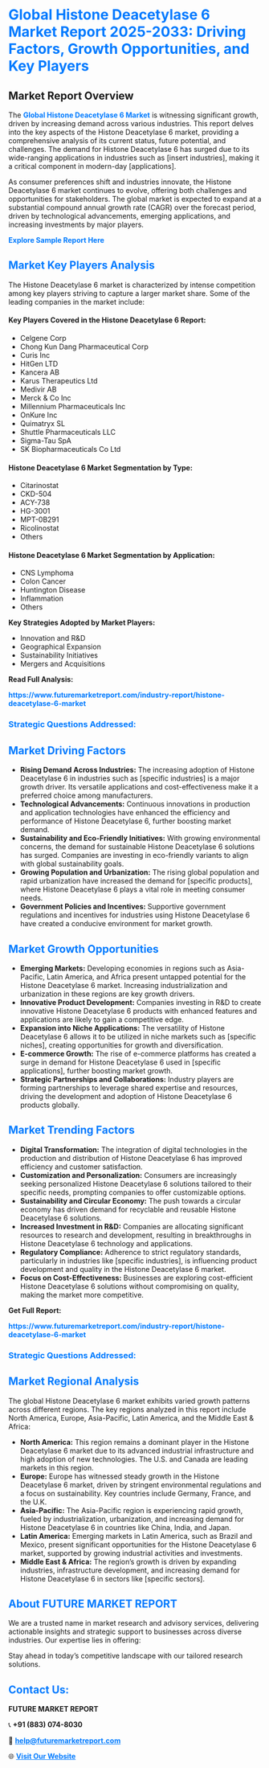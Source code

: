 <h1 style="color: #007BFF;">Global Histone Deacetylase 6 Market Report 2025-2033: Driving Factors, Growth Opportunities, and Key Players</h1>

<section id="overview">
<h2>Market Report Overview</h2>
<p>The <a href="https://www.futuremarketreport.com/industry-report/histone-deacetylase-6-market" style="color: #007BFF; text-decoration: none;"><strong>Global Histone Deacetylase 6 Market</strong></a> is witnessing significant growth, driven by increasing demand across various industries. This report delves into the key aspects of the Histone Deacetylase 6 market, providing a comprehensive analysis of its current status, future potential, and challenges. The demand for Histone Deacetylase 6 has surged due to its wide-ranging applications in industries such as [insert industries], making it a critical component in modern-day [applications].</p>
<p>As consumer preferences shift and industries innovate, the Histone Deacetylase 6 market continues to evolve, offering both challenges and opportunities for stakeholders. The global market is expected to expand at a substantial compound annual growth rate (CAGR) over the forecast period, driven by technological advancements, emerging applications, and increasing investments by major players.</p>
</section>

<section id="overview">
<p><a href="https://www.futuremarketreport.com/request-sample/reportId=53283" style="color: #007BFF; text-decoration: none;"><strong>Explore Sample Report Here</strong></a></p>
</section>

<section id="key-players">
<h2 style="color: #007BFF;">Market Key Players Analysis</h2>
<p>The Histone Deacetylase 6 market is characterized by intense competition among key players striving to capture a larger market share. Some of the leading companies in the market include:</p>
<h4>Key Players Covered in the Histone Deacetylase 6 Report:</h4>
<ul><li>Celgene Corp</li><li>Chong Kun Dang Pharmaceutical Corp</li><li>Curis Inc</li><li>HitGen LTD</li><li>Kancera AB</li><li>Karus Therapeutics Ltd</li><li>Medivir AB</li><li>Merck &amp; Co Inc</li><li>Millennium Pharmaceuticals Inc</li><li>OnKure Inc</li><li>Quimatryx SL</li><li>Shuttle Pharmaceuticals LLC</li><li>Sigma-Tau SpA</li><li>SK Biopharmaceuticals Co Ltd</li></ul>
<h4>Histone Deacetylase 6 Market Segmentation by Type:</h4>
<ul><li>Citarinostat</li><li>CKD-504</li><li>ACY-738</li><li>HG-3001</li><li>MPT-0B291</li><li>Ricolinostat</li><li>Others</li></ul>

<h4>Histone Deacetylase 6 Market Segmentation by Application:</h4>
<ul><li>CNS Lymphoma</li><li>Colon Cancer</li><li>Huntington Disease</li><li>Inflammation</li><li>Others</li></ul>
<p><strong>Key Strategies Adopted by Market Players:</strong></p>
<ul>
<li>Innovation and R&D</li>
<li>Geographical Expansion</li>
<li>Sustainability Initiatives</li>
<li>Mergers and Acquisitions</li>
</ul>
</section>

<section>
<p><strong>Read Full Analysis: </strong></p><a href="https://www.futuremarketreport.com/industry-report/histone-deacetylase-6-market" style="color: #007BFF; text-decoration: none;"><strong>https://www.futuremarketreport.com/industry-report/histone-deacetylase-6-market</strong></a>
<h3 style="color: #007BFF;">Strategic Questions Addressed:</h3>
</section>

<section id="driving-factors">
<h2 style="color: #007BFF;">Market Driving Factors</h2>
<ul>
<li><strong>Rising Demand Across Industries:</strong> The increasing adoption of Histone Deacetylase 6 in industries such as [specific industries] is a major growth driver. Its versatile applications and cost-effectiveness make it a preferred choice among manufacturers.</li>
<li><strong>Technological Advancements:</strong> Continuous innovations in production and application technologies have enhanced the efficiency and performance of Histone Deacetylase 6, further boosting market demand.</li>
<li><strong>Sustainability and Eco-Friendly Initiatives:</strong> With growing environmental concerns, the demand for sustainable Histone Deacetylase 6 solutions has surged. Companies are investing in eco-friendly variants to align with global sustainability goals.</li>
<li><strong>Growing Population and Urbanization:</strong> The rising global population and rapid urbanization have increased the demand for [specific products], where Histone Deacetylase 6 plays a vital role in meeting consumer needs.</li>
<li><strong>Government Policies and Incentives:</strong> Supportive government regulations and incentives for industries using Histone Deacetylase 6 have created a conducive environment for market growth.</li>
</ul>
</section>

<section id="growth-opportunities">
<h2 style="color: #007BFF;">Market Growth Opportunities</h2>
<ul>
<li><strong>Emerging Markets:</strong> Developing economies in regions such as Asia-Pacific, Latin America, and Africa present untapped potential for the Histone Deacetylase 6 market. Increasing industrialization and urbanization in these regions are key growth drivers.</li>
<li><strong>Innovative Product Development:</strong> Companies investing in R&D to create innovative Histone Deacetylase 6 products with enhanced features and applications are likely to gain a competitive edge.</li>
<li><strong>Expansion into Niche Applications:</strong> The versatility of Histone Deacetylase 6 allows it to be utilized in niche markets such as [specific niches], creating opportunities for growth and diversification.</li>
<li><strong>E-commerce Growth:</strong> The rise of e-commerce platforms has created a surge in demand for Histone Deacetylase 6 used in [specific applications], further boosting market growth.</li>
<li><strong>Strategic Partnerships and Collaborations:</strong> Industry players are forming partnerships to leverage shared expertise and resources, driving the development and adoption of Histone Deacetylase 6 products globally.</li>
</ul>
</section>

<section id="trending-factors">
<h2 style="color: #007BFF;">Market Trending Factors</h2>
<ul>
<li><strong>Digital Transformation:</strong> The integration of digital technologies in the production and distribution of Histone Deacetylase 6 has improved efficiency and customer satisfaction.</li>
<li><strong>Customization and Personalization:</strong> Consumers are increasingly seeking personalized Histone Deacetylase 6 solutions tailored to their specific needs, prompting companies to offer customizable options.</li>
<li><strong>Sustainability and Circular Economy:</strong> The push towards a circular economy has driven demand for recyclable and reusable Histone Deacetylase 6 solutions.</li>
<li><strong>Increased Investment in R&D:</strong> Companies are allocating significant resources to research and development, resulting in breakthroughs in Histone Deacetylase 6 technology and applications.</li>
<li><strong>Regulatory Compliance:</strong> Adherence to strict regulatory standards, particularly in industries like [specific industries], is influencing product development and quality in the Histone Deacetylase 6 market.</li>
<li><strong>Focus on Cost-Effectiveness:</strong> Businesses are exploring cost-efficient Histone Deacetylase 6 solutions without compromising on quality, making the market more competitive.</li>
</ul>
</section>

<section>
<p><strong>Get Full Report: </strong></p><a href="https://www.futuremarketreport.com/industry-report/histone-deacetylase-6-market" style="color: #007BFF; text-decoration: none;"><strong>https://www.futuremarketreport.com/industry-report/histone-deacetylase-6-market</strong></a>
<h3 style="color: #007BFF;">Strategic Questions Addressed:</h3>
</section>


<section id="regional-analysis">
<h2 style="color: #007BFF;">Market Regional Analysis</h2>
<p>The global Histone Deacetylase 6 market exhibits varied growth patterns across different regions. The key regions analyzed in this report include North America, Europe, Asia-Pacific, Latin America, and the Middle East & Africa:</p>
<ul>
<li><strong>North America:</strong> This region remains a dominant player in the Histone Deacetylase 6 market due to its advanced industrial infrastructure and high adoption of new technologies. The U.S. and Canada are leading markets in this region.</li>
<li><strong>Europe:</strong> Europe has witnessed steady growth in the Histone Deacetylase 6 market, driven by stringent environmental regulations and a focus on sustainability. Key countries include Germany, France, and the U.K.</li>
<li><strong>Asia-Pacific:</strong> The Asia-Pacific region is experiencing rapid growth, fueled by industrialization, urbanization, and increasing demand for Histone Deacetylase 6 in countries like China, India, and Japan.</li>
<li><strong>Latin America:</strong> Emerging markets in Latin America, such as Brazil and Mexico, present significant opportunities for the Histone Deacetylase 6 market, supported by growing industrial activities and investments.</li>
<li><strong>Middle East & Africa:</strong> The region’s growth is driven by expanding industries, infrastructure development, and increasing demand for Histone Deacetylase 6 in sectors like [specific sectors].</li>
</ul>
</section>

<footer>
<h2 style="color: #007BFF;">About FUTURE MARKET REPORT</h2>
<p>We are a trusted name in market research and advisory services, delivering actionable insights and strategic support to businesses across diverse industries. Our expertise lies in offering:</p>

<p>Stay ahead in today’s competitive landscape with our tailored research solutions.</p>

<h2 style="color: #007BFF;">Contact Us:</h2>
<p><strong>FUTURE MARKET REPORT</strong></p>
<p>📞 <strong>+91 (883) 074-8030</strong></p>
<p>📧 <strong><a href="mailto:help@futuremarketreport.com" style="color: #007BFF;">help@futuremarketreport.com</a></strong></p>
<p>🌐 <strong><a href="https://www.futuremarketreport.com/" style="color: #007BFF;">Visit Our Website</a></strong></p>
</footer>